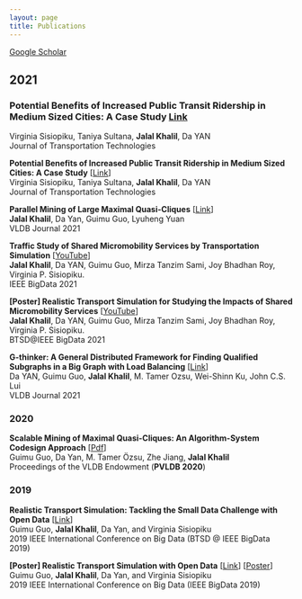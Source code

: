 ```yaml
---
layout: page
title: Publications
---
```


[Google Scholar](https://scholar.google.com/citations?user=mH6ot6kAAAAJ&hl=en)

## 2021
### Potential Benefits of Increased Public Transit Ridership in Medium Sized Cities: A Case Study [Link](https://doi.org/10.4236/jtts.2022.121004)
Virginia Sisiopiku, Taniya Sultana, **Jalal Khalil**, Da YAN \
Journal of Transportation Technologies


<div class="media">
    <div class="media-body">
       <p class="media-heading">
          <strong>Potential Benefits of Increased Public Transit Ridership in Medium Sized Cities: A Case Study</strong> [<a href="https://doi.org/10.4236/jtts.2022.121004" target="_blank">Link</a>]<br />
          Virginia Sisiopiku, Taniya Sultana, <b>Jalal Khalil</b>, Da YAN<br />
          Journal of Transportation Technologies
       </p>
    </div>
</div>

<div class="media">
    <div class="media-body">
       <p class="media-heading">
          <strong>Parallel Mining of Large Maximal Quasi-Cliques</strong> [<a href="https://doi.org/10.1007/s00778-021-00712-2" target="_blank">Link</a>]<br />
          <b>Jalal Khalil</b>, Da Yan, Guimu Guo, Lyuheng Yuan<br />
          VLDB Journal 2021<br />
       </p>
    </div>
</div>

<div class="media">
    <div class="media-body">
       <p class="media-heading">
          <strong>Traffic Study of Shared Micromobility Services by Transportation Simulation</strong> [<a href="https://www.youtube.com/watch?v=irPD1wUYiOA" target="_blank">YouTube</a>]<br />
          <b>Jalal Khalil</b>, Da YAN, Guimu Guo, Mirza Tanzim Sami, Joy Bhadhan Roy, Virginia P. Sisiopiku.<br />
          IEEE BigData 2021<br />
       </p>
    </div>
</div>

<div class="media">
    <div class="media-body">
       <p class="media-heading">
          <strong> [Poster] Realistic Transport Simulation for Studying the Impacts of Shared Micromobility Services</strong> [<a href="https://youtu.be/SyR0mosJbDg" target="_blank">YouTube</a>]<br />
          <b>Jalal Khalil</b>, Da YAN, Guimu Guo, Mirza Tanzim Sami, Joy Bhadhan Roy, Virginia P. Sisiopiku.<br />
          BTSD@IEEE BigData 2021<br />
       </p>
    </div>
</div>

<div class="media">
    <div class="media-body">
       <p class="media-heading">
          <strong>G-thinker: A General Distributed Framework for Finding Qualified Subgraphs in a Big Graph with Load Balancing</strong> [<a href="https://doi.org/10.1007/s00778-021-00688-z" target="_blank">Link</a>]<br />
          Da YAN, Guimu Guo, <b>Jalal Khalil</b>, M. Tamer Ozsu, Wei-Shinn Ku, John C.S. Lui<br />
          VLDB Journal 2021<br />
       </p>
    </div>
</div>

<h3>
    <a name='2020'></a> 2020
</h3>

<div class="media">
    <div class="media-body">
       <p class="media-heading">
          <strong>Scalable Mining of Maximal Quasi-Cliques: An Algorithm-System Codesign Approach</strong> [<a href="https://dl.acm.org/doi/10.14778/3436905.3436916" target="_blank">Pdf</a>]<br />
          Guimu Guo, Da Yan, M. Tamer Özsu, Zhe Jiang, <b>Jalal Khalil</b><br />
          Proceedings of the VLDB Endowment (<b>PVLDB 2020</b>)<br />
       </p>
    </div>
</div>

<h3>
    <a name='2019'></a> 2019
</h3>

<div class="media">
    <div class="media-body">
       <p class="media-heading">
          <strong>Realistic Transport Simulation: Tackling the Small Data Challenge with Open Data</strong> [<a href="https://doi.org/10.1109/BigData47090.2019.9006457" target="_blank">Link</a>]<br />
          Guimu Guo, <b>Jalal Khalil</b>, Da Yan, and Virginia Sisiopiku<br />
          2019 IEEE International Conference on Big Data (BTSD @ IEEE BigData 2019)<br />
       </p>
    </div>
</div>

<div class="media">
    <div class="media-body">
       <p class="media-heading">
          <strong> [Poster] Realistic Transport Simulation with Open Data</strong> [<a href="https://doi.org/10.1109/BigData47090.2019.9006291" target="_blank">Link</a>] [<a href="../_data/bigdata19sim_poster.pdf" target="_blank">Poster</a>]<br />
          Guimu Guo, <b>Jalal Khalil</b>, Da Yan, and Virginia Sisiopiku<br />
          2019 IEEE International Conference on Big Data (IEEE BigData 2019)<br />
       </p>
    </div>
</div>

